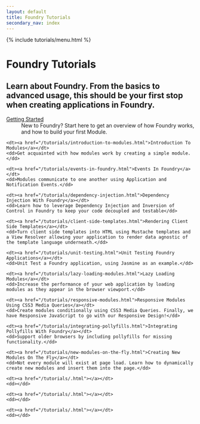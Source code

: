 ```yaml
---
layout: default
title: Foundry Tutorials
secondary_nav: index
---
```


{% include tutorials/menu.html %}

# Foundry Tutorials

<h2 class="intro">
	Learn about Foundry. From the basics to advanced usage, this should be your
	first stop when creating applications in Foundry.
</h2>

<dl>
	<dt><a href="/tutorials/getting-started.html">Getting Started</a></dt>
	<dd>New to Foundry? Start here to get an overview of how Foundry works, and how to build your first Module.</dd>

	<dt><a href="/tutorials/introduction-to-modules.html">Introduction To Modules</a></dt>
	<dd>Get acquainted with how modules work by creating a simple module.</dd>

	<dt><a href="/tutorials/events-in-foundry.html">Events In Foundry</a></dt>
	<dd>Modules communicate to one another using Application and Notification Events.</dd>

	<dt><a href="/tutorials/dependency-injection.html">Dependency Injection With Foundry</a></dt>
	<dd>Learn how to leverage Dependency Injection and Inversion of Control in Foundry to keep your code decoupled and testable</dd>

	<dt><a href="/tutorials/client-side-templates.html">Rendering Client Side Templates</a></dt>
	<dd>Turn client side templates into HTML using Mustache templates and a View Resolver allowing your application to render data agnostic of the template language underneath.</dd>

	<dt><a href="/tutorials/unit-testing.html">Unit Testing Foundry Applications</a></dt>
	<dd>Unit Test a Foundry application, using Jasmine as an example.</dd>

	<dt><a href="/tutorials/lazy-loading-modules.html">Lazy Loading Modules</a></dt>
	<dd>Increase the performance of your web application by loading modules as they appear in the browser viewport.</dd>

	<dt><a href="/tutorials/responsive-modules.html">Responsive Modules Using CSS3 Media Queries</a></dt>
	<dd>Create modules conditionally using CSS3 Media Queries. Finally, we have Responsive JavaScript to go with our Responsive Design!</dd>

	<dt><a href="/tutorials/integrating-pollyfills.html">Integrating Pollyfills With Foundry</a></dt>
	<dd>Support older browsers by including pollyfills for missing functionality.</dd>

	<dt><a href="/tutorials/new-modules-on-the-fly.html">Creating New Modules On The Fly</a></dt>
	<dd>Not every module will exist at page load. Learn how to dynamically create new modules and insert them into the page.</dd>

	<dt><a href="/tutorials/.html"></a></dt>
	<dd></dd>

	<dt><a href="/tutorials/.html"></a></dt>
	<dd></dd>

	<dt><a href="/tutorials/.html"></a></dt>
	<dd></dd>
</dl>
